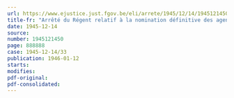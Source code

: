```yaml
---
url: https://www.ejustice.just.fgov.be/eli/arrete/1945/12/14/1945121450/justel
title-fr: "Arrêté du Régent relatif à la nomination définitive des agents qui ont du interrompre leur stage du fait de circonstances de force majeure imputables à la guerre ou à l'état de guerre"
date: 1945-12-14
source:
number: 1945121450
page: 888888
case: 1945-12-14/33
publication: 1946-01-12
starts:
modifies:
pdf-original:
pdf-consolidated:
---
```


